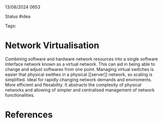 13/08/2024 0653

Status #idea

Tags:

# Network Virtualisation

Combining software and hardware network resources into a single software interface network known as a virtual network. This can aid in being able to change and adjust softwares from one point. Managing virtual switches is easier that physical swithes in a physical [[server]] network, so scaling is simplified. Ideal for rapidly changing network demands and enviroments. More efficient and flexability. It abstracts the complexity of physical networks and allowing of simpler and centralised management of network functionalities.
# References
